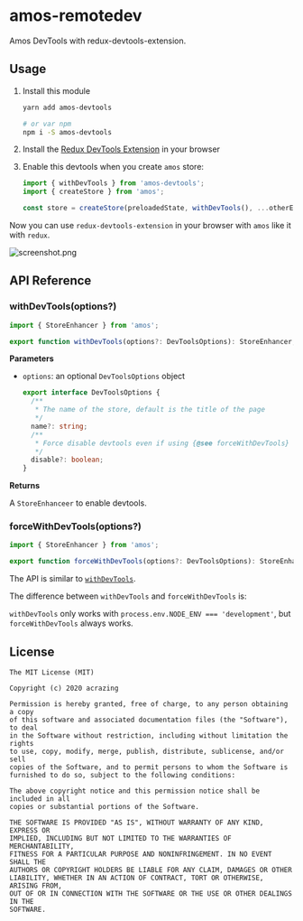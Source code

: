 # amos-remotedev

Amos DevTools with redux-devtools-extension.

## Usage

1. Install this module

   ```bash
   yarn add amos-devtools

   # or var npm
   npm i -S amos-devtools
   ```

2. Install the
   [Redux DevTools Extension](https://github.com/zalmoxisus/redux-devtools-extension#installation)
   in your browser

3. Enable this devtools when you create `amos` store:

   ```typescript jsx
   import { withDevTools } from 'amos-devtools';
   import { createStore } from 'amos';

   const store = createStore(preloadedState, withDevTools(), ...otherEnhancers);
   ```

Now you can use `redux-devtools-extension` in your browser with `amos` like it with `redux`.

![screenshot.png](./assets/screenshot.png)

## API Reference

### withDevTools(options?)

```typescript jsx
import { StoreEnhancer } from 'amos';

export function withDevTools(options?: DevToolsOptions): StoreEnhancer;
```

**Parameters**

- `options`: an optional `DevToolsOptions` object

  ```typescript jsx
  export interface DevToolsOptions {
    /**
     * The name of the store, default is the title of the page
     */
    name?: string;
    /**
     * Force disable devtools even if using {@see forceWithDevTools}
     */
    disable?: boolean;
  }
  ```

**Returns**

A `StoreEnhanceer` to enable devtools.

### forceWithDevTools(options?)

```typescript jsx
import { StoreEnhancer } from 'amos';

export function forceWithDevTools(options?: DevToolsOptions): StoreEnhancer;
```

The API is similar to [`withDevTools`](#withdevtoolsoptions).

The difference between `withDevTools` and `forceWithDevTools` is:

`withDevTools` only works with `process.env.NODE_ENV === 'development'`, but `forceWithDevTools`
always works.

## License

```
The MIT License (MIT)

Copyright (c) 2020 acrazing

Permission is hereby granted, free of charge, to any person obtaining a copy
of this software and associated documentation files (the "Software"), to deal
in the Software without restriction, including without limitation the rights
to use, copy, modify, merge, publish, distribute, sublicense, and/or sell
copies of the Software, and to permit persons to whom the Software is
furnished to do so, subject to the following conditions:

The above copyright notice and this permission notice shall be included in all
copies or substantial portions of the Software.

THE SOFTWARE IS PROVIDED "AS IS", WITHOUT WARRANTY OF ANY KIND, EXPRESS OR
IMPLIED, INCLUDING BUT NOT LIMITED TO THE WARRANTIES OF MERCHANTABILITY,
FITNESS FOR A PARTICULAR PURPOSE AND NONINFRINGEMENT. IN NO EVENT SHALL THE
AUTHORS OR COPYRIGHT HOLDERS BE LIABLE FOR ANY CLAIM, DAMAGES OR OTHER
LIABILITY, WHETHER IN AN ACTION OF CONTRACT, TORT OR OTHERWISE, ARISING FROM,
OUT OF OR IN CONNECTION WITH THE SOFTWARE OR THE USE OR OTHER DEALINGS IN THE
SOFTWARE.
```
